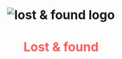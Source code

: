 <h1 align="center">
	<img src="https://i.ibb.co/MsqQDmk/logo.jpg" alt="lost & found logo" border="0">
</h1>
<h1 align="center" style="color:#fb5b5a">
Lost & found
</h1>